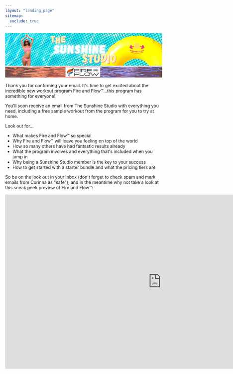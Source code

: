```yaml
---
layout: "landing_page"
sitemap:
  exclude: true  
---
```

![sunshinestudiohero](/i/sunshinestudio/landingpages/sunshinestudio.png)
![sunshinestudiohero](/i/sunshinestudio/landingpages/fireflow.png)

Thank you for confirming your email. It's time to get excited about the incredible new workout program Fire and Flow&trade;...this program has something for everyone!

You'll soon receive an email from The Sunshine Studio with everything you need, including a free sample workout from the program for you to try at home.

Look out for...

- What makes Fire and Flow&trade; so special
- Why Fire and Flow&trade; will leave you feeling on top of the world
- How so many others have had fantastic results already
- What the program involves and everything that's included when you jump in
- Why being a Sunshine Studio member is the key to your success
- How to get started with a starter bundle and what the pricing tiers are

So be on the look out in your inbox (don't forget to check spam and mark emails from Corinna as "safe"), and in the meantime why not take a look at this sneak peek preview of Fire and Flow&trade;:

<iframe width="1000" height="560" src="https://player.vimeo.com/video/663517275" frameborder="0" allow="autoplay; fullscreen; picture-in-picture" allowfullscreen></iframe>